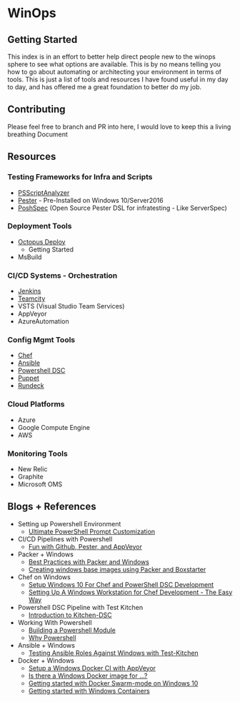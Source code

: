 # WinOps 

## Getting Started 

This index is in an effort to better help direct people new to the winops sphere to see what options are available. This is by no means telling you how to go about automating or architecting your environment in terms of tools. This is just a list of tools and resources I have found useful in my day to day, and has offered me a great foundation to better do my job. 

## Contributing

Please feel free to branch and PR into here, I would love to keep this a living breathing Document

## Resources

### Testing Frameworks for Infra and Scripts 

- [PSScriptAnalyzer](https://github.com/PowerShell/PSScriptAnalyzer)
- [Pester](https://github.com/pester/Pester) - Pre-Installed on Windows 10/Server2016
- [PoshSpec](https://github.com/Ticketmaster/poshspec) (Open Source Pester DSL for infratesting - Like ServerSpec) 

### Deployment Tools  
 - [Octopus Deploy](https://octopus.com/) 
    - Getting Started
- MsBuild


### CI/CD Systems - Orchestration
- [Jenkins](https://jenkins.io/)
- [Teamcity](https://www.jetbrains.com/teamcity/)
- VSTS (Visual Studio Team Services)  
- AppVeyor
- AzureAutomation


### Config Mgmt Tools
- [Chef](https://www.chef.io/chef/)
- [Ansible](https://www.ansible.com/windows)
- [Powershell DSC](https://msdn.microsoft.com/en-us/powershell/dsc/overview)
- [Puppet](https://puppet.com/blog-tags/windows)
- [Rundeck](http://rundeck.org/index.html)

### Cloud Platforms
- Azure
- Google Compute Engine
- AWS 

### Monitoring Tools
- New Relic
- Graphite
- Microsoft OMS


## Blogs + References 

- Setting up Powershell Environment 
    - [Ultimate PowerShell Prompt Customization](https://hodgkins.io/ultimate-powershell-prompt-and-git-setup)
- CI/CD Pipelines with Powershell 
    - [Fun with Github, Pester, and AppVeyor](http://ramblingcookiemonster.github.io/GitHub-Pester-AppVeyor/)
- Packer + Windows
    - [Best Practices with Packer and Windows](https://hodgkins.io/best-practices-with-packer-and-windows)
    - [Creating windows base images using Packer and Boxstarter](http://www.hurryupandwait.io/blog/creating-windows-base-images-for-virtualbox-and-hyper-v-using-packer-boxstarter-and-vagrant)
- Chef on Windows 
    - [Setup Windows 10 For Chef and PowerShell DSC Development](https://hodgkins.io/setup-windows-10-for-chef-and-powershell-dsc-development)
    - [Setting Up A Windows Workstation for Chef Development - The Easy Way](https://stevenmurawski.com/powershell/2016/08/simplified-chef-workstation/index.html)
- Powershell DSC Pipeline with Test Kitchen
    - [Introduction to Kitchen-DSC](https://gaelcolas.com/2016/07/11/introduction-to-kitchen-dsc/)
- Working With Powershell 
    - [Building a Powershell Module](http://ramblingcookiemonster.github.io/Building-A-PowerShell-Module/)
    - [Why Powershell](http://ramblingcookiemonster.github.io/Why-PowerShell/)
- Ansible + Windows
    - [Testing Ansible Roles Against Windows with Test-Kitchen](https://hodgkins.io/testing-ansible-roles-windows-test-kitchen)
- Docker + Windows 
    - [Setup a Windows Docker CI with AppVeyor](https://stefanscherer.github.io/setup-windows-docker-ci-appveyor/)
    - [Is there a Windows Docker image for ...?](https://stefanscherer.github.io/is-there-a-windows-docker-image-for/)
    - [Getting started with Docker Swarm-mode on Windows 10](https://stefanscherer.github.io/docker-swarm-mode-windows10/)
    - [Getting started with Windows Containers](http://glennsarti.github.io/blog/getting-started-with-windows-containers/)
    

